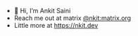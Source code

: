 - 👋 Hi, I’m Ankit Saini
- Reach me out at matrix [@nkit:matrix.org](https://matrix.to/#/@nkit:matrix.org)
- Little more at https://nkit.dev
<!---
nkitsaini/nkitsaini is a ✨ special ✨ repository because its `README.md` (this file) appears on your GitHub profile.
You can click the Preview link to take a look at your changes.
--->
